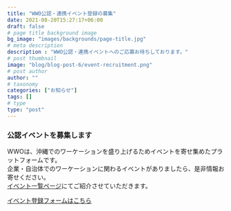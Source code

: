 ```yaml
---
title: "WWO公認・連携イベント登録の募集"
date: 2021-08-20T15:27:17+06:00
draft: false
# page title background image
bg_image: "images/backgrounds/page-title.jpg"
# meta description
description : "WWO公認・連携イベントへのご応募お待ちしております。"
# post thumbnail
image: "blog/blog-post-6/event-recruitment.png"
# post author
author: ""
# taxonomy
categories: ["お知らせ"]
tags: []
# type
type: "post"
---
```


### 公認イベントを募集します
WWOは、沖縄でのワーケーションを盛り上げるためイベントを寄せ集めたプラットフォームです。  
企業・自治体でのワーケーションに関わるイベントがありましたら、是非情報お寄せください。  
[イベント一覧ページ](https://tele-okinawa.go.jp/wwo2021/event/)にてご紹介させていただきます。

[イベント登録フォームはこちら](https://forms.office.com/r/1BMN5LwiKc)